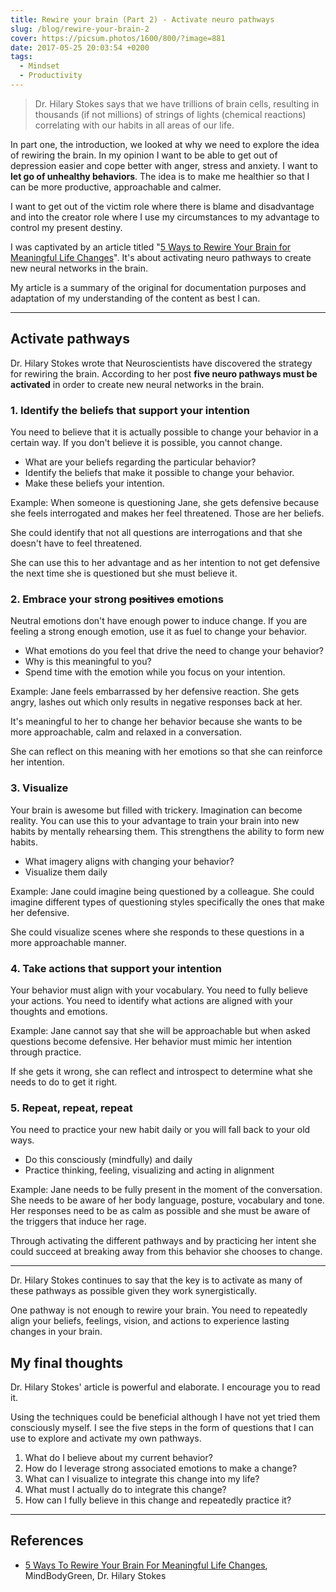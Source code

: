 ```yaml
---
title: Rewire your brain (Part 2) - Activate neuro pathways
slug: /blog/rewire-your-brain-2
cover: https://picsum.photos/1600/800/?image=881
date: 2017-05-25 20:03:54 +0200
tags:
  - Mindset
  - Productivity
---
```


> Dr. Hilary Stokes says that we have trillions of brain cells, resulting in
> thousands (if not millions) of strings of lights (chemical reactions) correlating with our habits
> in all areas of our life.

In part one, the introduction, we looked at why we need to explore the idea
of rewiring the brain. In my opinion I want to be able to get out of depression
easier and cope better with anger, stress and anxiety. I want to **let go of unhealthy
behaviors**. The idea is to make me healthier so that I can be more productive,
approachable and calmer.

I want to get out of the victim role where there is blame and disadvantage and
into the creator role where I use my circumstances to my advantage to control
my present destiny.

I was captivated by an article titled
"[5 Ways to Rewire Your Brain for Meaningful Life Changes](https://www.mindbodygreen.com/0-11762/5-ways-to-rewire-your-brain-for-meaningful-life-changes.html)".
It's about activating neuro pathways to create new neural networks in the brain.

My article is a summary of the original for documentation purposes and adaptation
of my understanding of the content as best I can.

---

## Activate pathways

Dr. Hilary Stokes wrote that Neuroscientists have discovered the strategy for
rewiring the brain. According to her post **five neuro pathways must be activated**
in order to create new neural networks in the brain.

### 1. Identify the beliefs that support your intention

You need to believe that it is actually possible to change your behavior
in a certain way. If you don't believe it is possible, you cannot change.

- What are your beliefs regarding the particular behavior?
- Identify the beliefs that make it possible to change your behavior.
- Make these beliefs your intention.

Example: When someone is questioning Jane, she gets defensive because she
feels interrogated and makes her feel threatened. Those are her beliefs.

She could identify that not all questions are interrogations and that she
doesn't have to feel threatened.

She can use this to her advantage and as her intention to not get defensive
the next time she is questioned but she must believe it.

### 2. Embrace your strong ~~positives~~ emotions

Neutral emotions don't have enough power to induce change. If you are feeling
a strong enough emotion, use it as fuel to change your behavior.

- What emotions do you feel that drive the need to change your behavior?
- Why is this meaningful to you?
- Spend time with the emotion while you focus on your intention.

Example: Jane feels embarrassed by her defensive reaction. She gets angry,
lashes out which only results in negative responses back at her.

It's meaningful to her to change her behavior because she wants to be more
approachable, calm and relaxed in a conversation.

She can reflect on this meaning with her emotions so that she can reinforce
her intention.

### 3. Visualize

Your brain is awesome but filled with trickery. Imagination can become reality.
You can use this to your advantage to train your brain into new habits by
mentally rehearsing them. This strengthens the ability to form new habits.

- What imagery aligns with changing your behavior?
- Visualize them daily

Example: Jane could imagine being questioned by a colleague. She could imagine
different types of questioning styles specifically the ones that make her
defensive.

She could visualize scenes where she responds to these questions in a more
approachable manner.

### 4. Take actions that support your intention

Your behavior must align with your vocabulary. You need to fully believe
your actions. You need to identify what actions are aligned with your
thoughts and emotions.

Example: Jane cannot say that she will be approachable but when asked questions
become defensive. Her behavior must mimic her intention through practice.

If she gets it wrong, she can reflect and introspect to determine what she
needs to do to get it right.

### 5. Repeat, repeat, repeat

You need to practice your new habit daily or you will fall back to your old
ways.

- Do this consciously (mindfully) and daily
- Practice thinking, feeling, visualizing and acting in alignment

Example: Jane needs to be fully present in the moment of the conversation.
She needs to be aware of her body language, posture, vocabulary and tone.
Her responses need to be as calm as possible and she must be aware of the
triggers that induce her rage.

Through activating the different pathways and by practicing her intent
she could succeed at breaking away from this behavior she chooses to change.

---

Dr. Hilary Stokes continues to say that the key is to activate as many of these
pathways as possible given they work synergistically.

One pathway is not enough to rewire your brain. You need to repeatedly align
your beliefs, feelings, vision, and actions to experience lasting changes in your brain.

## My final thoughts

Dr. Hilary Stokes' article is powerful and elaborate. I encourage you to read it.

Using the techniques could be beneficial although I have not yet tried them consciously
myself. I see the five steps in the form of questions that I can use to explore
and activate my own pathways.

1.  What do I believe about my current behavior?
2.  How do I leverage strong associated emotions to make a change?
3.  What can I visualize to integrate this change into my life?
4.  What must I actually do to integrate this change?
5.  How can I fully believe in this change and repeatedly practice it?

---

## References

- [5 Ways To Rewire Your Brain For Meaningful Life Changes](https://www.mindbodygreen.com/0-11762/5-ways-to-rewire-your-brain-for-meaningful-life-changes.html),
  MindBodyGreen, Dr. Hilary Stokes
